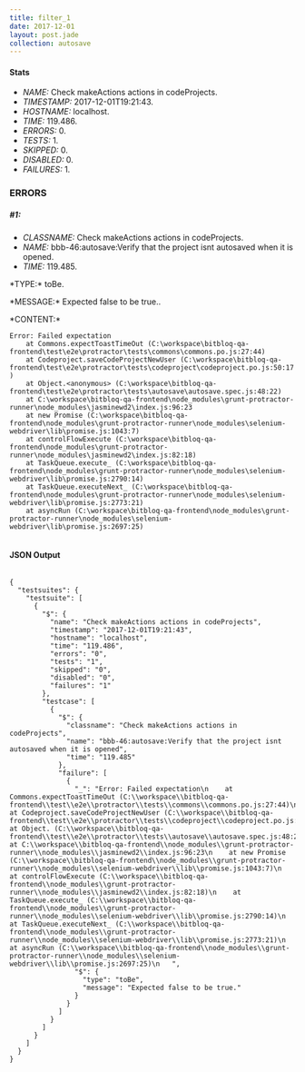 ```yaml
---
title: filter_1
date: 2017-12-01
layout: post.jade
collection: autosave
---
```


#### Stats
- *NAME:* Check makeActions actions in codeProjects.
- *TIMESTAMP:* 2017-12-01T19:21:43.
- *HOSTNAME:* localhost.
- *TIME:* 119.486.
- *ERRORS:* 0.
- *TESTS:* 1.
- *SKIPPED:* 0.
- *DISABLED:* 0.
- *FAILURES:* 1.


### ERRORS

##### #1:
- *CLASSNAME:* Check makeActions actions in codeProjects.
- *NAME:* bbb-46:autosave:Verify that the project isnt autosaved when it is opened.
- *TIME:* 119.485.
<div class="error-bloq"><p>*TYPE:* toBe.</p><p>*MESSAGE:* Expected false to be true..</p><p>*CONTENT:*</p><code class="content">Error: Failed expectation
    at Commons.expectToastTimeOut (C:\workspace\bitbloq-qa-frontend\test\e2e\protractor\tests\commons\commons.po.js:27:44)
    at Codeproject.saveCodeProjectNewUser (C:\workspace\bitbloq-qa-frontend\test\e2e\protractor\tests\codeproject\codeproject.po.js:50:17)
    at Object.&#60;anonymous&#62; (C:\workspace\bitbloq-qa-frontend\test\e2e\protractor\tests\autosave\autosave.spec.js:48:22)
    at C:\workspace\bitbloq-qa-frontend\node&#95;modules\grunt-protractor-runner\node&#95;modules\jasminewd2\index.js:96:23
    at new Promise (C:\workspace\bitbloq-qa-frontend\node&#95;modules\grunt-protractor-runner\node&#95;modules\selenium-webdriver\lib\promise.js:1043:7)
    at controlFlowExecute (C:\workspace\bitbloq-qa-frontend\node&#95;modules\grunt-protractor-runner\node&#95;modules\jasminewd2\index.js:82:18)
    at TaskQueue.execute&#95; (C:\workspace\bitbloq-qa-frontend\node&#95;modules\grunt-protractor-runner\node&#95;modules\selenium-webdriver\lib\promise.js:2790:14)
    at TaskQueue.executeNext&#95; (C:\workspace\bitbloq-qa-frontend\node&#95;modules\grunt-protractor-runner\node&#95;modules\selenium-webdriver\lib\promise.js:2773:21)
    at asyncRun (C:\workspace\bitbloq-qa-frontend\node&#95;modules\grunt-protractor-runner\node&#95;modules\selenium-webdriver\lib\promise.js:2697:25)
   </code></div>


<h4>JSON Output</h4>
<pre><code class="language-json">
{
  "testsuites": {
    "testsuite": [
      {
        "$": {
          "name": "Check makeActions actions in codeProjects",
          "timestamp": "2017-12-01T19:21:43",
          "hostname": "localhost",
          "time": "119.486",
          "errors": "0",
          "tests": "1",
          "skipped": "0",
          "disabled": "0",
          "failures": "1"
        },
        "testcase": [
          {
            "$": {
              "classname": "Check makeActions actions in codeProjects",
              "name": "bbb-46:autosave:Verify that the project isnt autosaved when it is opened",
              "time": "119.485"
            },
            "failure": [
              {
                "_": "Error: Failed expectation\n    at Commons.expectToastTimeOut (C:\\workspace\\bitbloq-qa-frontend\\test\\e2e\\protractor\\tests\\commons\\commons.po.js:27:44)\n    at Codeproject.saveCodeProjectNewUser (C:\\workspace\\bitbloq-qa-frontend\\test\\e2e\\protractor\\tests\\codeproject\\codeproject.po.js:50:17)\n    at Object.<anonymous> (C:\\workspace\\bitbloq-qa-frontend\\test\\e2e\\protractor\\tests\\autosave\\autosave.spec.js:48:22)\n    at C:\\workspace\\bitbloq-qa-frontend\\node_modules\\grunt-protractor-runner\\node_modules\\jasminewd2\\index.js:96:23\n    at new Promise (C:\\workspace\\bitbloq-qa-frontend\\node_modules\\grunt-protractor-runner\\node_modules\\selenium-webdriver\\lib\\promise.js:1043:7)\n    at controlFlowExecute (C:\\workspace\\bitbloq-qa-frontend\\node_modules\\grunt-protractor-runner\\node_modules\\jasminewd2\\index.js:82:18)\n    at TaskQueue.execute_ (C:\\workspace\\bitbloq-qa-frontend\\node_modules\\grunt-protractor-runner\\node_modules\\selenium-webdriver\\lib\\promise.js:2790:14)\n    at TaskQueue.executeNext_ (C:\\workspace\\bitbloq-qa-frontend\\node_modules\\grunt-protractor-runner\\node_modules\\selenium-webdriver\\lib\\promise.js:2773:21)\n    at asyncRun (C:\\workspace\\bitbloq-qa-frontend\\node_modules\\grunt-protractor-runner\\node_modules\\selenium-webdriver\\lib\\promise.js:2697:25)\n   ",
                "$": {
                  "type": "toBe",
                  "message": "Expected false to be true."
                }
              }
            ]
          }
        ]
      }
    ]
  }
}
</code></pre>